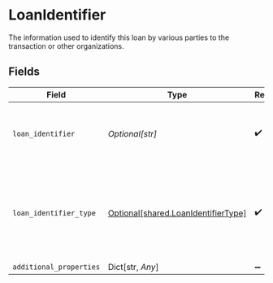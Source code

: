 # LoanIdentifier

The information used to identify this loan by various parties to the transaction or other organizations.


## Fields

| Field                                                                            | Type                                                                             | Required                                                                         | Description                                                                      |
| -------------------------------------------------------------------------------- | -------------------------------------------------------------------------------- | -------------------------------------------------------------------------------- | -------------------------------------------------------------------------------- |
| `loan_identifier`                                                                | *Optional[str]*                                                                  | :heavy_check_mark:                                                               | The value of the identifier for the specified type.                              |
| `loan_identifier_type`                                                           | [Optional[shared.LoanIdentifierType]](../../models/shared/loanidentifiertype.md) | :heavy_check_mark:                                                               | A value from a MISMO prescribed list that specifies the type of loan identifier. |
| `additional_properties`                                                          | Dict[str, *Any*]                                                                 | :heavy_minus_sign:                                                               | N/A                                                                              |